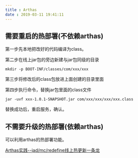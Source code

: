 ```yaml
---
title : Arthas
date : 2019-03-11 19:41:11
---
```


## 需要重启的热部署(不依赖arthas)

第一步先本地把改好的代码编译为class。

第二步在线上jar包的旁边新建与jar包同级的目录

```shell
mkdir -p BOOT-INF/classes/com/xxx/xxx
```

第三步将修改后的class包放进上面创建的目录里面

第四步执行命令，替换jar包里面的class文件

```shell
jar -uvf xxx-1.0.1-SNAPSHOT.jar com/xxx/xxx/xxx/xxx.class
```

替换成功后，重启服务，确认。

## 不需要升级的热部署(依赖arthas)

可以利用arthas的热部署功能。

[Arthas实践--jad/mc/redefine线上热更新一条龙](https://github.com/alibaba/arthas/issues/537)